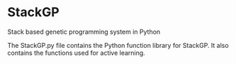 # StackGP
Stack based genetic programming system in Python


The StackGP.py file contains the Python function library for StackGP. It also contains the functions used for active learning. 
